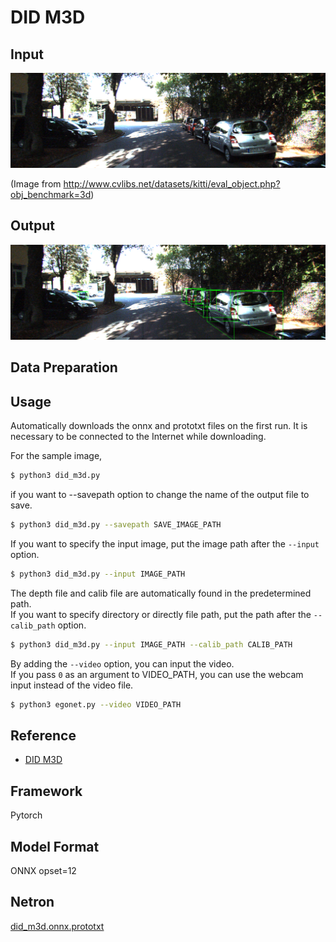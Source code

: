 # DID M3D

## Input

![Input](000005.png)

(Image from http://www.cvlibs.net/datasets/kitti/eval_object.php?obj_benchmark=3d)

## Output

![Output](output.png)

## Data Preparation

## Usage
Automatically downloads the onnx and prototxt files on the first run.
It is necessary to be connected to the Internet while downloading.

For the sample image,
```bash
$ python3 did_m3d.py
```

if you want to --savepath option to change the name of the output file to save.
```bash
$ python3 did_m3d.py --savepath SAVE_IMAGE_PATH
```


If you want to specify the input image, put the image path after the `--input` option.  
```bash
$ python3 did_m3d.py --input IMAGE_PATH
```

The depth file and calib file are automatically found in the predetermined path.  
If you want to specify directory or directly file path, put the path after the `--calib_path` option.
```bash
$ python3 did_m3d.py --input IMAGE_PATH --calib_path CALIB_PATH
```

By adding the `--video` option, you can input the video.   
If you pass `0` as an argument to VIDEO_PATH, you can use the webcam input instead of the video file.
```bash
$ python3 egonet.py --video VIDEO_PATH
```


## Reference

- [DID M3D](https://github.com/SPengLiang/DID-M3D)

## Framework

Pytorch

## Model Format

ONNX opset=12

## Netron

[did_m3d.onnx.prototxt](https://netron.app/?url=https://storage.googleapis.com/ailia-models/did_m3d/did_m3d.onnx.prototxt)  
